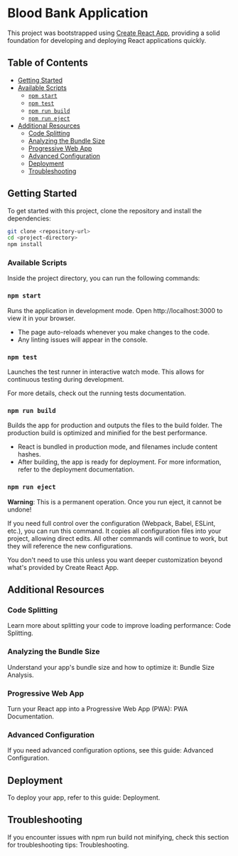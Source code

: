 # Blood Bank Application

This project was bootstrapped using [Create React App](https://github.com/facebook/create-react-app), providing a solid foundation for developing and deploying React applications quickly.

## Table of Contents

- [Getting Started](#getting-started)
- [Available Scripts](#available-scripts)
  - [`npm start`](#npm-start)
  - [`npm test`](#npm-test)
  - [`npm run build`](#npm-run-build)
  - [`npm run eject`](#npm-run-eject)
- [Additional Resources](#additional-resources)
  - [Code Splitting](#code-splitting)
  - [Analyzing the Bundle Size](#analyzing-the-bundle-size)
  - [Progressive Web App](#progressive-web-app)
  - [Advanced Configuration](#advanced-configuration)
  - [Deployment](#deployment)
  - [Troubleshooting](#troubleshooting)
  
## Getting Started

To get started with this project, clone the repository and install the dependencies:

```bash
git clone <repository-url>
cd <project-directory>
npm install
```
### Available Scripts
Inside the project directory, you can run the following commands:

### `npm start`

Runs the application in development mode. Open http://localhost:3000 to view it in your browser.

- The page auto-reloads whenever you make changes to the code.
- Any linting issues will appear in the console.
### `npm test`

Launches the test runner in interactive watch mode. This allows for continuous testing during development.

For more details, check out the running tests documentation.

### `npm run build`

Builds the app for production and outputs the files to the build folder. The production build is optimized and minified for the best performance.

- React is bundled in production mode, and filenames include content hashes.
- After building, the app is ready for deployment.
For more information, refer to the deployment documentation.

### `npm run eject`

**Warning**: This is a permanent operation. Once you run eject, it cannot be undone!

If you need full control over the configuration (Webpack, Babel, ESLint, etc.), you can run this command. It copies all configuration files into your project, allowing direct edits. All other commands will continue to work, but they will reference the new configurations.

You don't need to use this unless you want deeper customization beyond what's provided by Create React App.

## Additional Resources
### Code Splitting
Learn more about splitting your code to improve loading performance: Code Splitting.

### Analyzing the Bundle Size
Understand your app's bundle size and how to optimize it: Bundle Size Analysis.

### Progressive Web App
Turn your React app into a Progressive Web App (PWA): PWA Documentation.

### Advanced Configuration
If you need advanced configuration options, see this guide: Advanced Configuration.

## Deployment
To deploy your app, refer to this guide: Deployment.

## Troubleshooting
If you encounter issues with npm run build not minifying, check this section for troubleshooting tips: Troubleshooting.
